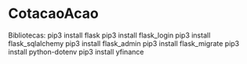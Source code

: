 # CotacaoAcao
Bibliotecas: 
pip3 install flask
pip3 install flask_login
pip3 install flask_sqlalchemy
pip3 install flask_admin
pip3 install flask_migrate
pip3 install python-dotenv
pip3 install yfinance

